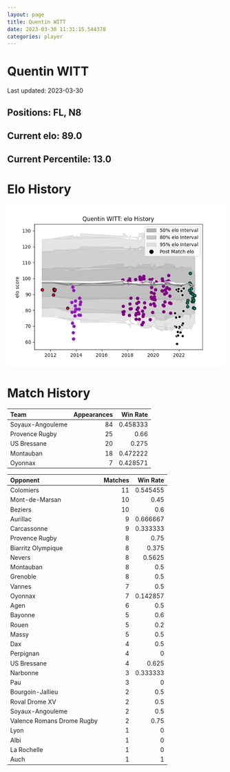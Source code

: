 ```yaml
---  
layout: page  
title: Quentin WITT  
date: 2023-03-30 11:31:15.544378  
categories: player  
---
```

# Quentin WITT


Last updated: 2023-03-30
## Positions: FL, N8

## Current elo: 89.0

## Current Percentile: 13.0

# Elo History


![elo history](history_QuentinWITT.png)
# Match History


| Team             |   Appearances |   Win Rate |
|:-----------------|--------------:|-----------:|
| Soyaux-Angouleme |            84 |   0.458333 |
| Provence Rugby   |            25 |   0.66     |
| US Bressane      |            20 |   0.275    |
| Montauban        |            18 |   0.472222 |
| Oyonnax          |             7 |   0.428571 |

| Opponent                   |   Matches |   Win Rate |
|:---------------------------|----------:|-----------:|
| Colomiers                  |        11 |   0.545455 |
| Mont-de-Marsan             |        10 |   0.45     |
| Beziers                    |        10 |   0.6      |
| Aurillac                   |         9 |   0.666667 |
| Carcassonne                |         9 |   0.333333 |
| Provence Rugby             |         8 |   0.75     |
| Biarritz Olympique         |         8 |   0.375    |
| Nevers                     |         8 |   0.5625   |
| Montauban                  |         8 |   0.5      |
| Grenoble                   |         8 |   0.5      |
| Vannes                     |         7 |   0.5      |
| Oyonnax                    |         7 |   0.142857 |
| Agen                       |         6 |   0.5      |
| Bayonne                    |         5 |   0.6      |
| Rouen                      |         5 |   0.2      |
| Massy                      |         5 |   0.5      |
| Dax                        |         4 |   0.5      |
| Perpignan                  |         4 |   0        |
| US Bressane                |         4 |   0.625    |
| Narbonne                   |         3 |   0.333333 |
| Pau                        |         3 |   0        |
| Bourgoin-Jallieu           |         2 |   0.5      |
| Roval Drome XV             |         2 |   0.5      |
| Soyaux-Angouleme           |         2 |   0.5      |
| Valence Romans Drome Rugby |         2 |   0.75     |
| Lyon                       |         1 |   0        |
| Albi                       |         1 |   0        |
| La Rochelle                |         1 |   0        |
| Auch                       |         1 |   1        |